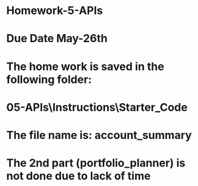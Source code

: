 # Homework-5-APIs
# Due Date May-26th
# The home work is saved in the following folder:
# 05-APIs\Instructions\Starter_Code
# The file name is: account_summary
# The 2nd part (portfolio_planner) is not done due to lack of time
